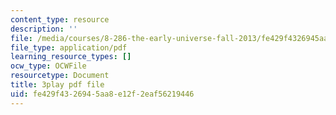 ```yaml
---
content_type: resource
description: ''
file: /media/courses/8-286-the-early-universe-fall-2013/fe429f4326945aa8e12f2eaf56219446_MKPswx4hjec.pdf
file_type: application/pdf
learning_resource_types: []
ocw_type: OCWFile
resourcetype: Document
title: 3play pdf file
uid: fe429f43-2694-5aa8-e12f-2eaf56219446
---
```

